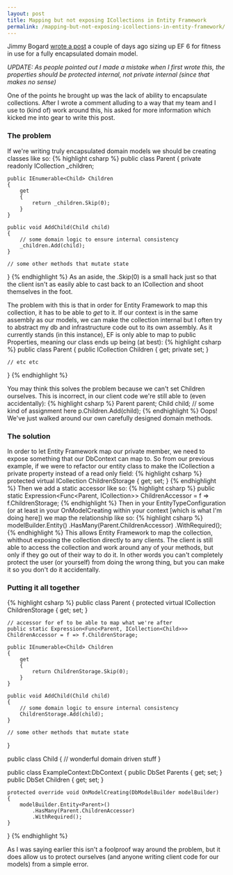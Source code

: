 ```yaml
---
layout: post
title: Mapping but not exposing ICollections in Entity Framework
permalink: /mapping-but-not-exposing-icollections-in-entity-framework/
---
```

Jimmy Bogard [wrote a post](http://lostechies.com/jimmybogard/2014/04/29/domain-modeling-with-entity-framework-scorecard/) a couple of days ago sizing up EF 6 for fitness in use for a fully encapsulated domain model.

*UPDATE: As people pointed out I made a mistake when I first wrote this, the properties should be protected internal, not private internal (since that makes no sense)*

One of the points he brought up was the lack of ability to encapsulate collections. After I wrote a comment alluding to a way that my team and I use to (kind of) work around this, his asked for more information which kicked me into gear to write this post.

### The problem
If we're writing truly encapsulated domain models we should be creating classes like so:
{% highlight csharp %}
public class Parent
{
    private readonly ICollection<Child> _children;
    
    public IEnumerable<Child> Children
    {
    	get
        {
        	return _children.Skip(0);
        }
    }
    
    public void AddChild(Child child)
    {
    	// some domain logic to ensure internal consistency
        _children.Add(child);
    }
    
    // some other methods that mutate state
}
{% endhighlight %}
As an aside, the .Skip(0) is a small hack just so that the client isn't as easily able to cast back to an ICollection and shoot themselves in the foot.

The problem with this is that in order for Entity Framework to map this collection, it has to be able to *get* to it. If our context is in the same assembly as our models, we can make the collection internal but I often try to abstract my db and infrastructure code out to its own assembly. As it currently stands (in this instance), EF is only able to map to public Properties, meaning our class ends up being (at best):
{% highlight csharp %}
public class Parent
{
    public ICollection<Child> Children { get; private set; }

    // etc etc
}
{% endhighlight %}

You may think this solves the problem because we can't set Children ourselves. This is incorrect, in our client code we're still able to (even accidentally):
{% highlight csharp %}
	Parent parent; 
    Child child;
    // some kind of assignment here
    p.Children.Add(child);
{% endhighlight %}
Oops! We've just walked around our own carefully designed domain methods.


### The solution
In order to let Entity Framework map our private member, we need to expose something that our DbContext can map to. So from our previous example, if we were to refactor our entity class to make the ICollection a private property instead of a read only field:
{% highlight csharp %}
	protected virtual ICollection<Child> ChildrenStorage { get; set; }
{% endhighlight %}
Then we add a static accessor like so:
{% highlight csharp %}
	public static Expression<Func<Parent, ICollection<Child>>> ChildrenAccessor = f => f.ChildrenStorage;
{% endhighlight %}
Then in your EntityTypeConfiguration (or at least in your OnModelCreating within your context [which is what I'm doing here]) we map the relationship like so:
{% highlight csharp %}
	modelBuilder.Entity<Parent>()
    	.HasMany(Parent.ChildrenAccessor)
        .WithRequired();
{% endhighlight %}
This allows Entity Framework to map the collection, whithout exposing the collection directly to any clients. The client is still able to access the collection and work around any of your methods, but only if they go out of their way to do it. In other words you can't completely protect the user (or yourself) from doing the wrong thing, but you can make it so you don't do it accidentally.

### Putting it all together
{% highlight csharp %}
public class Parent
{
	protected virtual ICollection<Child> ChildrenStorage { get; set; }
    
    // accessor for ef to be able to map what we're after
  	public static Expression<Func<Parent, ICollection<Child>>> ChildrenAccessor = f => f.ChildrenStorage;
    
    public IEnumerable<Child> Children
    {
    	get
        {
        	return ChildrenStorage.Skip(0);
        }
    }
    
    public void AddChild(Child child)
    {
    	// some domain logic to ensure internal consistency
        ChildrenStorage.Add(child);
    }
    
    // some other methods that mutate state
}

public class Child
{
	// wonderful domain driven stuff
}

public class ExampleContext:DbContext
{
	public DbSet<Parent> Parents { get; set; }
    public DbSet<Child> Children { get; set; }
    
    protected override void OnModelCreating(DbModelBuilder modelBuilder)
    {
    	modelBuilder.Entity<Parent>()
        	.HasMany(Parent.ChildrenAccessor)
        	.WithRequired();
    }
}
{% endhighlight %}

As I was saying earlier this isn't a foolproof way around the problem, but it does allow us to protect ourselves (and anyone writing client code for our models) from a simple error.